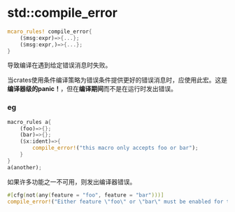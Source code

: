 # std::compile_error

```rust
mcaro_rules! compile_error{
	($msg:expr)=>{...};
	($msg:expr,)=>{...};
}
```

导致编译在遇到给定错误消息时失败。

当crates使用条件编译策略为错误条件提供更好的错误消息时，应使用此宏。这是**编译器级的panic！**，但在**编译期间**而不是在运行时发出错误。

### eg

```rust
macro_rules a{
	(foo)=>{};
	(bar)=>{};
	($x:ident)=>{
		compile_error!("this macro only accepts foo or bar");
	}
}
a(another);
```

如果许多功能之一不可用，则发出编译器错误。

```rust
#[cfg(not(any(feature = "foo", feature = "bar")))]
compile_error!("Either feature \"foo\" or \"bar\" must be enabled for this crate.");
```

